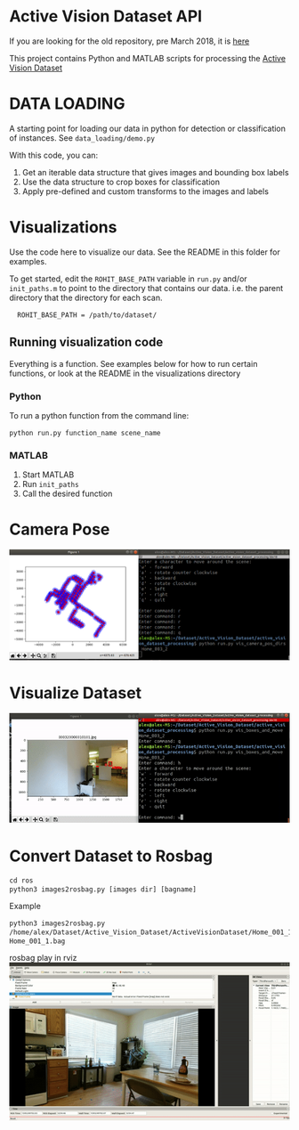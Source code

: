 # Active Vision Dataset API

If you are looking for the old repository, pre March 2018, it is [here](https://github.com/pammirato/active_vision_dataset_processing)

This project contains Python and MATLAB scripts for processing the
 [Active Vision Dataset](http://cs.unc.edu/~ammirato/active_vision_dataset_website/index.html)


# DATA LOADING
A starting point for loading our data in python for detection
or classification of instances. See `data_loading/demo.py`

With this code, you can:

1. Get an iterable data structure that gives images and bounding box labels
2. Use the data structure to crop boxes for classification
3. Apply pre-defined and custom transforms to the images and labels 


# Visualizations
Use the code here to visualize our data. See the README in this folder for examples.

To get started, edit the `ROHIT_BASE_PATH` variable in `run.py` and/or `init_paths.m`
to point to the directory that contains our data. i.e. the parent directory 
that the directory for each scan.

```
  ROHIT_BASE_PATH = /path/to/dataset/
```

## Running visualization code
Everything is a function. See examples below
for how to run certain functions, or look at the README
in the visualizations directory 
### Python
To run a python function from the command line:
  ```
  python run.py function_name scene_name
  ```

### MATLAB
1. Start MATLAB
2. Run `init_paths`
3. Call the desired function

# Camera Pose
![camera_pose](figures/camera_pose.png)  
  
# Visualize Dataset
![vis_dataset](figures/vis_dataset.gif)  
  
# Convert Dataset to Rosbag
```
cd ros
python3 images2rosbag.py [images dir] [bagname]
```  
Example
```
python3 images2rosbag.py /home/alex/Dataset/Active_Vision_Dataset/ActiveVisionDataset/Home_001_1/jpg_rgb Home_001_1.bag
```  
rosbag play in rviz  
![rviz](figures/avd_rosbag.gif)  

